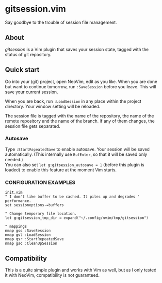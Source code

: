 gitsession.vim
==============
Say goodbye to the trouble of session file management.

## About
*gitsession* is a Vim plugin that saves your session state, tagged with the status of git repository.  

## Quick start
Go into your (git) project, open NeoVim, edit as you like. When you are done but want to continue tomorrow, run `:SaveSession` before you leave. This will save your current session.  

When you are back, run `:LoadSession` in any place within the project directory. Your window setting will be reloaded.  

The session file is tagged with the name of the repository, the name of the remote repository and the name of the branch. If any of them changes, the session file gets separated.  

### Autosave
Type `:StartRepeatedSave` to enable autosave. Your session will be saved automatically. (This internally use `BufEnter`, so that it will be saved only needed.)  
You can also set `let g:gitsession_autosave = 1` (before this plugin is loaded) to enable this feature at the moment Vim starts.  

### CONFIGURATION EXAMPLES

```
init.vim
" I don't like buffer to be cached. It piles up and degrades " performance.  
set sessionoptions-=buffers  

" Change temporary file location.  
let g:gitsession_tmp_dir = expand("~/.config/nvim/tmp/gitsession")  

" mappings  
nmap gss :SaveSession  
nmap gsl :LoadSession  
nmap gsr :StartRepeatedSave  
nmap gsc :CleanUpSession  
```

## Compatibility
This is a quite simple plugin and works with Vim as well, but as I only tested it with NeoVim, compatibility is not guaranteed.
